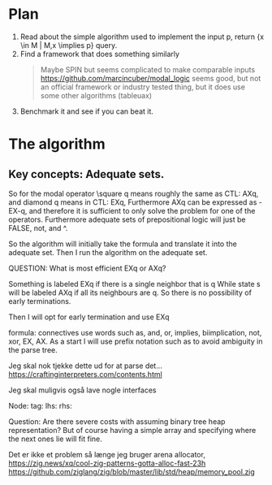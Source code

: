 # Plan

1. Read about the simple algorithm used to implement the input p, return {x \in M | M,x \implies
   p} query. 
2. Find a framework that does something similarly
	> Maybe SPIN but seems complicated to make comparable inputs
	> https://github.com/marcincuber/modal_logic seems good, but not an
	official framework or industry tested thing, but it does use some other
	algorithms (tableuax)
3. Benchmark it and see if you can beat it.


# The algorithm
## Key concepts: Adequate sets.
So for the modal operator \square q means roughly the same as CTL: AXq, and
diamond q means in CTL: EXq, 
Furthermore AXq can be expressed as -EX-q, and therefore it is sufficient to
only solve the problem for one of the operators.
Furthermore adequate sets of prepositional logic will just be FALSE, not, and ^.

So the algorithm will initially take the formula and translate it into the
adequate set. Then I run the algorithm on the adequate set.

QUESTION: What is most efficient EXq or AXq?

Something is labeled EXq if there is a single neighbor that is q
While state s will be labeled AXq if all its neighbours are q. So there is no
possibility of early terminations.

Then I will opt for early termination and use EXq


formula:
connectives use words such as, and, or, implies, biimplication, not, xor, EX, AX. 
As a start I will use prefix notation such as to avoid ambiguity in the parse
tree.

Jeg skal nok tjekke dette ud for at parse det...
https://craftinginterpreters.com/contents.html

Jeg skal muligvis også lave nogle interfaces


Node:
tag:
lhs:
rhs:

Question: Are there severe costs with assuming binary tree heap representation?
But of course having a simple array and specifying where the next ones lie will
fit fine.

Det er ikke et problem så længe jeg bruger arena allocator, https://zig.news/xq/cool-zig-patterns-gotta-alloc-fast-23h
https://github.com/ziglang/zig/blob/master/lib/std/heap/memory_pool.zig
